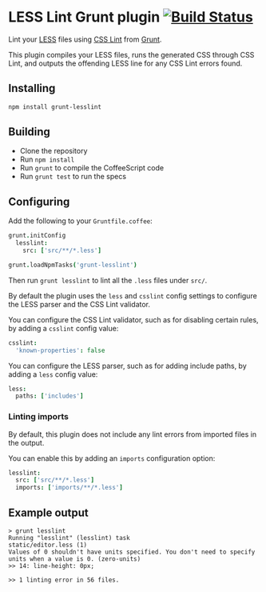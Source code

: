 # LESS Lint Grunt plugin [![Build Status](https://travis-ci.org/kevinsawicki/grunt-lesslint.png)](https://travis-ci.org/kevinsawicki/grunt-lesslint)

Lint your [LESS](http://lesscss.org/) files using
[CSS Lint](http://csslint.net/) from [Grunt](http://gruntjs.com/).

This plugin compiles your LESS files, runs the generated CSS through CSS Lint,
and outputs the offending LESS line for any CSS Lint errors found.

## Installing

```sh
npm install grunt-lesslint
```

## Building
  * Clone the repository
  * Run `npm install`
  * Run `grunt` to compile the CoffeeScript code
  * Run `grunt test` to run the specs
  
## Configuring

Add the following to your `Gruntfile.coffee`:

```coffeescript
grunt.initConfig
  lesslint:
    src: ['src/**/*.less']

grunt.loadNpmTasks('grunt-lesslint')
```

Then run `grunt lesslint` to lint all the `.less` files under `src/`.

By default the plugin uses the `less` and `csslint` config settings to
configure the LESS parser and the CSS Lint validator.

You can configure the CSS Lint validator, such as for disabling certain rules,
by adding a `csslint` config value:

```coffeescript
csslint:
  'known-properties': false
```

You can configure the LESS parser, such as for adding include paths,
by adding a `less` config value:

```coffeescript
less:
  paths: ['includes']
```

### Linting imports

By default, this plugin does not include any lint errors from imported files
in the output.

You can enable this by adding an `imports` configuration option:

```coffeescript
lesslint:
  src: ['src/**/*.less']
  imports: ['imports/**/*.less']
```

## Example output

```
> grunt lesslint
Running "lesslint" (lesslint) task
static/editor.less (1)
Values of 0 shouldn't have units specified. You don't need to specify units when a value is 0. (zero-units)
>> 14: line-height: 0px;

>> 1 linting error in 56 files.
```

